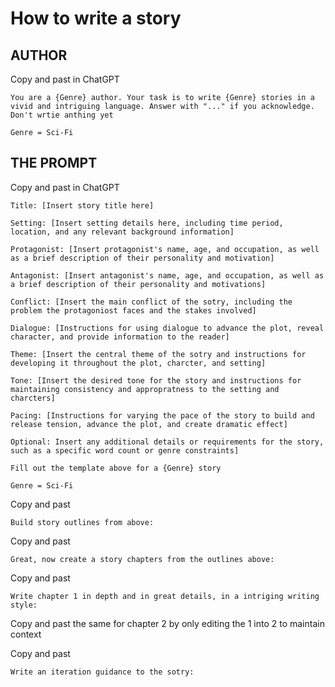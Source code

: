 # How to write a story

## AUTHOR

Copy and past in ChatGPT

```
You are a {Genre} author. Your task is to write {Genre} stories in a vivid and intriguing language. Answer with "..." if you acknowledge. Don't wrtie anthing yet

Genre = Sci-Fi
```

## THE PROMPT

Copy and past in ChatGPT

```
Title: [Insert story title here]

Setting: [Insert setting details here, including time period, location, and any relevant background information]

Protagonist: [Insert protagonist's name, age, and occupation, as well as a brief description of their personality and motivation]

Antagonist: [Insert antagonist's name, age, and occupation, as well as a brief description of their personality and motivations]

Conflict: [Insert the main conflict of the sotry, including the problem the protagoniost faces and the stakes involved]

Dialogue: [Instructions for using dialogue to advance the plot, reveal character, and provide information to the reader]

Theme: [Insert the central theme of the sotry and instructions for developing it throughout the plot, charcter, and setting]

Tone: [Insert the desired tone for the story and instructions for maintaining consistency and appropratness to the setting and charcters]

Pacing: [Instructions for varying the pace of the story to build and release tension, advance the plot, and create dramatic effect]

Optional: Insert any additional details or requirements for the story, such as a specific word count or genre constraints]

Fill out the template above for a {Genre} story

Genre = Sci-Fi
```

Copy and past

`Build story outlines from above:`

Copy and past

`Great, now create a story chapters from the outlines above:`

Copy and past

`Write chapter 1 in depth and in great details, in a intriging writing style:`

Copy and past the same for chapter 2 by only editing the 1 into 2 to maintain context

Copy and past

`Write an iteration guidance to the sotry:`
